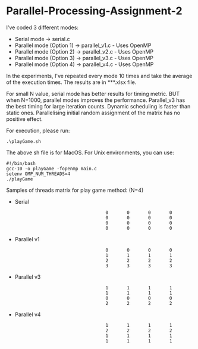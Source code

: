 # Parallel-Processing-Assignment-2

I've coded 3 different modes:

- Serial mode               -> serial.c
- Parallel mode (Option 1)  -> parallel_v1.c - Uses OpenMP
- Parallel mode (Option 2)  -> parallel_v2.c - Uses OpenMP
- Parallel mode (Option 3)  -> parallel_v3.c - Uses OpenMP
- Parallel mode (Option 4)  -> parallel_v4.c - Uses OpenMP

In the experiments, I've repeated every mode 10 times and take the average of the execution times.
The results are in ***.xlsx file.
 
For small N value, serial mode has better results for timing metric.
BUT when N=1000, parallel modes improves the performance.
Parallel_v3 has the best timing for large iteration counts.
Dynamic scheduling is faster than static ones.
Parallelising initial random assignment of the matrix has no positive effect.

For execution, please run:

    .\playGame.sh

The above sh file is for MacOS.
For Unix environments, you can use:

    #!/bin/bash
    gcc-10 -o playGame -fopenmp main.c
    setenv OMP_NUM_THREADS=4
    ./playGame

Samples of threads matrix for play game method: (N=4)
- Serial

                                        0       0       0       0       
                                        0       0       0       0       
                                        0       0       0       0       
                                        0       0       0       0  

- Parallel v1

                                        0       0       0       0       
                                        1       1       1       1       
                                        2       2       2       2       
                                        3       3       3       3    
                                        
- Parallel v3

                                        1       1       1       1       
                                        1       1       1       1       
                                        0       0       0       0       
                                        2       2       2       2  
                                        
- Parallel v4

                                        1       1       1       1       
                                        2       2       2       2       
                                        1       1       1       1       
                                        1       1       1       1       
                                     
                                       
                                       